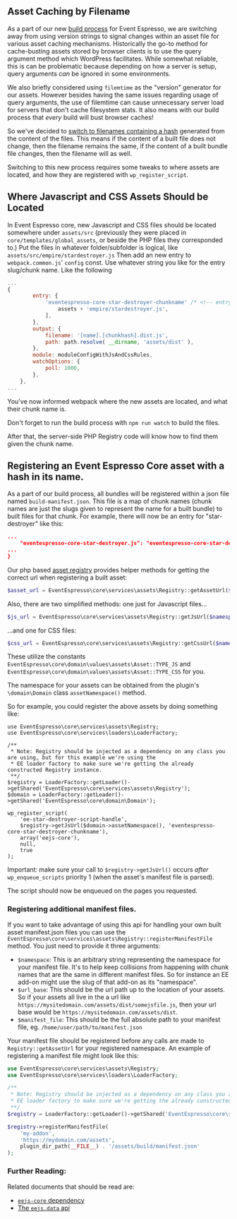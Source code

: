 ## Asset Caching by Filename

As a part of our new [build process](build-process.md) for Event Espresso, we are switching away from using version strings to signal changes within an asset file for various asset caching mechanisms. Historically the go-to method for cache-busting assets stored by browser clients is to use the query argument method which WordPress facilitates.  While somewhat reliable, this is can be problematic because depending on how a server is setup, query arguments _can_ be ignored in some environments.

We also briefly considered using `filemtime` as the "version" generator for our assets.  However besides having the same issues regarding usage of query arguments, the use of filemtime can cause unnecessary server load for servers that don't cache filesystem stats.  It also means with our build process that _every_ build will bust browser caches!

So we've decided to [switch to filenames containing a hash](https://github.com/eventespresso/event-espresso-core/pull/287) generated from the content of the files.  This means if the content of a built file does not change, then the filename remains the same, if the content of a built bundle file changes, then the filename will as well.

Switching to this new process requires some tweaks to where assets are located, and how they are registered with `wp_register_script`.

## Where Javascript and CSS Assets Should be Located

In Event Espresso core, new Javascript and CSS files should be located somewhere under `assets/src` (previously they were placed in `core/templates/global_assets`, or beside the PHP files they corresponded to.)
Put the files in whatever folder/subfolder is logical, like `assets/src/empire/stardestroyer.js`
Then add an new entry to `webpack.common.js`' `config` const. Use whatever string you like for the entry slug/chunk name.
Like the following

```javascript
...
{
		entry: {
			'eventespresso-core-star-destroyer-chunkname' /* <!-- entry slug/chunk name! */: [
				assets + 'empire/stardestroyer.js',
			],
		},
		output: {
			filename: '[name].[chunkhash].dist.js',
			path: path.resolve( __dirname, 'assets/dist' ),
		},
		module: moduleConfigWithJsAndCssRules,
		watchOptions: {
			poll: 1000,
		},
	},
...
```
You've now informed webpack where the new assets are located, and what their chunk name is.

Don't forget to run the build process with `npm run watch` to build the files. 

After that, the server-side PHP Registry code will know how to find them given the chunk name. 

## Registering an Event Espresso Core asset with a hash in its name.

As a part of our build process, all bundles will be registered within a json file named `build-manifest.json`. This file is a map of chunk names (chunk names are just the slugs given to represent the name for a built bundle) to built files for that chunk. For example, there will now be an entry for "star-destroyer" like this:


```json
...
    "eventespresso-core-star-destroyer.js": "eventespresso-core-star-destroyer.83c902271dfaf7c14e74.dist.js",
...
}
```

Our php based [asset registry](https://github.com/eventespresso/event-espresso-core/blob/master/core/services/assets/Registry.php) provides helper methods for getting the correct url when registering a built asset:
 
 ```php
 $asset_url = EventEspresso\core\services\assets\Registry::getAssetUrl($namespace, $chunk_name, $asset_type);
 ```
 
 Also, there are two simplified methods: one just for Javascript files...
 
 ```php
 $js_url = EventEspresso\core\services\assets\Registry::getJsUrl($namespace, $chunk_name);
 ```
 
 ...and one for CSS files:
 
  ```php
  $css_url = EventEspresso\core\services\assets\Registry::getCssUrl($namespace, $chunk_name);
  ```  
 
These utilize the constants `EventEspresso\core\domain\values\assets\Asset::TYPE_JS` and `EventEspresso\core\domain\values\assets\Asset::TYPE_CSS` for you.
 
The namespace for your assets can be obtained from the plugin's `\domain\Domain` class `assetNamespace()` method.
  
So for example, you could register the above assets by doing something like:

```
use EventEspresso\core\services\assets\Registry;
use EventEspresso\core\services\loaders\LoaderFactory;

/**
 * Note: Registry should be injected as a dependency on any class you are using, but for this example we're using the
 * EE loader factory to make sure we're getting the already constructed Registry instance.
 **/
$registry = LoaderFactory::getLoader()->getShared('EventEspresso\core\services\assets\Registry');
$domain = LoaderFactory::getLoader()->getShared('EventEspresso\core\domain\Domain');

wp_register_script(
    'ee-star-destroyer-script-handle',
    $registry->getJsUrl($domain->assetNamespace(), 'eventespresso-core-star-destroyer-chunkname'),
    array('eejs-core'),
    null,
    true
);
```

Important: make sure your call to `$registry->getJsUrl()` occurs *after* `wp_enqueue_scripts` priority 1 (when the asset's manifest file is parsed).

The script should now be enqueued on the pages you requested.

### Registering additional manifest files.

If you want to take advantage of using this api for handling your own built asset manifest.json files you can use the `EventEspresso\core\services\assets\Registry::registerManifestFile` method.  You just need to provide it three arguments:

- `$namespace`:  This is an arbitrary string representing the namespace for your manifest file.  It's to help keep collisions from happening with chunk names that are the same in different manifest files. So for instance an EE add-on might use the slug of that add-on as its "namespace".
- `$url_base`:  This should be the url path up to the location of your assets.  So if your assets all live in the a url like `https://mysitedomain.com/assets/dist/somejsfile.js`, then your url base would be `https://mysitedomain.com/assets/dist`.  
- `$manifest_file`: This should be the full absolute path to your manifest file, eg. `/home/user/path/to/manifest.json`

Your manifest file should be registered before any calls are made to `Registry::getAssetUrl` for your registered namespace. An example of registering a manifest file might look like this:

```php
use EventEspresso\core\services\assets\Registry;
use EventEspresso\core\services\loaders\LoaderFactory;

/**
 * Note: Registry should be injected as a dependency on any class you are using, but for this example we're using the
 * EE loader factory to make sure we're getting the already constructed Registry instance.
 **/
$registry = LoaderFactory::getLoader()->getShared('EventEspresso\core\services\assets\Registry');

$registry->registerManifestFile(
    'my-addon',
    'https://mydomain.com/assets',
    plugin_dir_path(__FILE__) . '/assets/build/manifest.json'
);
```

### Further Reading:

Related documents that should be read are:

- [`eejs-core` dependency](./eejs-core-dependency.md)
- [The `eejs.data` api](./eejs-data-api.md)